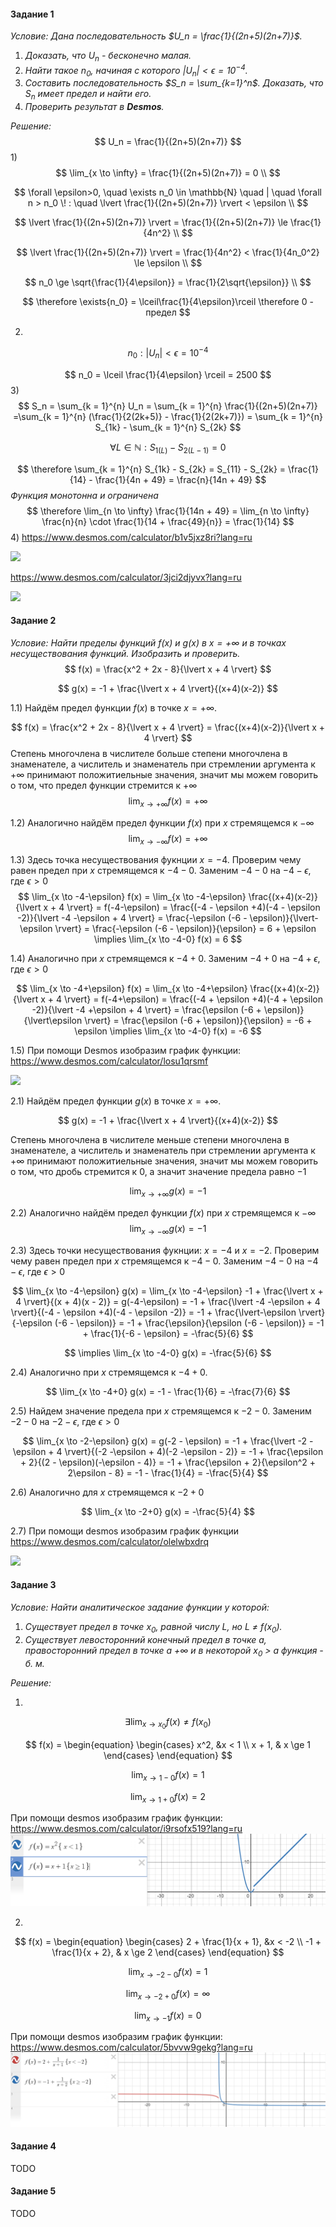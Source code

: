 #### Задание 1
*Условие:*
*Дана последовательность $U_n = \frac{1}{(2n+5)(2n+7)}$.*
1) *Доказать, что $U_n$ - бесконечно малая.*
2) *Найти такое $n_0$, начиная с которого $\lvert U_n \rvert < \epsilon = 10^{-4}$.*
3) *Составить последовательность $S_n = \sum_{k=1}^n$. Доказать, что $S_n$ имеет предел и найти его.*
4) *Проверить результат в **Desmos**.*

*Решение:*
$$
    U_n = \frac{1}{(2n+5)(2n+7)}
$$
1)
$$ 
    \lim_{x \to \infty} = \frac{1}{(2n+5)(2n+7)} = 0 \\
$$

$$
    \forall \epsilon>0, \quad \exists n_0 \in \mathbb{N} \quad | \quad \forall n > n_0 \! : \quad \lvert \frac{1}{(2n+5)(2n+7)} \rvert < \epsilon \\
$$ 

$$
    \lvert \frac{1}{(2n+5)(2n+7)} \rvert = \frac{1}{(2n+5)(2n+7)} \le \frac{1}{4n^2} \\
$$

$$
    \lvert \frac{1}{(2n+5)(2n+7)} \rvert = \frac{1}{4n^2} < \frac{1}{4n_0^2} \le \epsilon \\
$$

$$
    n_0 \ge \sqrt{\frac{1}{4\epsilon}} = \frac{1}{2\sqrt{\epsilon}} \\
$$

$$
    \therefore \exists{n_0} = \lceil\frac{1}{4\epsilon}\rceil \therefore 0 - предел
$$

2)
$$
    n_0: \lvert U_n \rvert < \epsilon = 10^{-4}
$$

$$
    n_0 = \lceil \frac{1}{4\epsilon} \rceil = 2500
$$
3)
$$
    S_n = \sum_{k = 1}^{n} U_n = \sum_{k = 1}^{n} \frac{1}{(2n+5)(2n+7)} =\sum_{k = 1}^{n} (\frac{1}{2(2k+5)} - \frac{1}{2(2k+7)}) = \sum_{k = 1}^{n} S_{1k} - \sum_{k = 1}^{n} S_{2k}
$$

$$
    \forall L \in \mathbb{N}: S_{1(L)} - S_{2(L-1)} = 0
$$

$$
    \therefore \sum_{k = 1}^{n} S_{1k} - S_{2k} = S_{11} - S_{2k} = \frac{1}{14} - \frac{1}{4n + 49} = \frac{n}{14n + 49}
$$
*Функция монотонна и ограничена*
$$
    \therefore \lim_{n \to \infty} \frac{1}{14n + 49} = \lim_{n \to \infty} \frac{n}{n} \cdot \frac{1}{14 + \frac{49}{n}} = \frac{1}{14}
$$
4) 
https://www.desmos.com/calculator/b1v5jxz8ri?lang=ru

![](Un.png)

https://www.desmos.com/calculator/3jci2djyvx?lang=ru

![](Sn.png)


<div style="page-break-after: always;"></div>

#### Задание 2
*Условие:*
*Найти пределы функций $f(x)$ и $g(x)$ в $x = +\infty$ и в точках несуществования функций. Изобразить и проверить.*
$$
f(x) = \frac{x^2 + 2x - 8}{\lvert x + 4 \rvert}
$$

$$
g(x) = -1 + \frac{\lvert x + 4 \rvert}{(x+4)(x-2)}
$$  


1.1) Найдём предел функции $f(x)$ в точке $x = +\infty$.

$$
    f(x) = \frac{x^2 + 2x - 8}{\lvert x + 4 \rvert} = \frac{(x+4)(x-2)}{\lvert x + 4 \rvert}
$$
Степень многочлена в числителе больше степени многочлена в знаменателе, а числитель и знаменатель при стремлении аргумента к $+\infty$ принимают положитиельные значения, значит мы можем говорить о том, что предел функции стремится к $+\infty$
$$
    \lim_{x \to +\infty} f(x) = +\infty
$$

1.2) Аналогично найдём предел функции $f(x)$ при $x$ стремящемся к $-\infty$
$$
    \lim_{x \to -\infty} f(x) = +\infty
$$

1.3) Здесь точка несуществования фукнции $x = -4$. Проверим чему равен предел при $x$ стремящемся к $-4-0$. Заменим $-4-0$ на $-4- \epsilon$, где $\epsilon > 0$
$$
    \lim_{x \to -4-\epsilon} f(x) = \lim_{x \to -4-\epsilon} \frac{(x+4)(x-2)}{\lvert x + 4 \rvert} = f(-4-\epsilon) = \frac{(-4 - \epsilon +4)(-4 - \epsilon -2)}{\lvert -4 -\epsilon + 4 \rvert} = \frac{-\epsilon (-6 - \epsilon)}{\lvert-\epsilon \rvert} = \frac{-\epsilon (-6 - \epsilon)}{\epsilon} = 6 + \epsilon \implies \lim_{x \to -4-0} f(x) = 6
$$

1.4) Аналогично при $x$ стремящемся к $-4+0$. Заменим $-4+0$ на $-4+ \epsilon$, где $\epsilon > 0$

$$
    \lim_{x \to -4+\epsilon} f(x) = \lim_{x \to -4+\epsilon} \frac{(x+4)(x-2)}{\lvert x + 4 \rvert} = f(-4+\epsilon) = \frac{(-4 + \epsilon +4)(-4 + \epsilon -2)}{\lvert -4 +\epsilon + 4 \rvert} = \frac{\epsilon (-6 + \epsilon)}{\lvert\epsilon \rvert} = \frac{\epsilon (-6 + \epsilon)}{\epsilon} = -6 + \epsilon \implies \lim_{x \to -4-0} f(x) = -6
$$

1.5) При помощи Desmos изобразим график функции:
https://www.desmos.com/calculator/losu1qrsmf

![](2.1.jpg)
  


2.1) Найдём предел функции $g(x)$ в точке $x = +\infty$.

$$
    g(x) = -1 + \frac{\lvert x + 4 \rvert}{(x+4)(x-2)}
$$

Степень многочлена в числителе меньше степени многочлена в знаменателе,  а числитель и знаменатель при стремлении аргумента к $+\infty$ принимают положитиельные значения, значит мы можем говорить о том, что дробь стремится к $0$, а значит значение предела равно $-1$

$$
    \lim_{x \to +\infty} g(x) = -1
$$


2.2) Аналогично найдём предел функции $f(x)$ при $x$ стремящемся к $-\infty$
$$
    \lim_{x \to -\infty} g(x) = -1
$$

2.3) Здесь точки несуществования фукнции: $x = -4$ и $x = -2$. Проверим чему равен предел при $x$ стремящемся к $-4-0$. Заменим $-4-0$ на $-4- \epsilon$, где $\epsilon > 0$

$$
    \lim_{x \to -4-\epsilon} g(x) = \lim_{x \to -4-\epsilon} -1 + \frac{\lvert x + 4 \rvert}{(x + 4)(x - 2)} = g(-4-\epsilon) = -1 + \frac{\lvert -4 -\epsilon + 4 \rvert}{(-4 - \epsilon +4)(-4 - \epsilon -2)} = -1 + \frac{\lvert-\epsilon \rvert}{-\epsilon (-6 - \epsilon)} = -1 + \frac{\epsilon}{\epsilon (-6 - \epsilon)} = -1 + \frac{1}{-6 - \epsilon} = -\frac{5}{6}  
$$

$$
    \implies \lim_{x \to -4-0} g(x) = -\frac{5}{6}
$$

2.4) Аналогично при $x$ стремящемся к $-4+0$.

$$
    \lim_{x \to -4+0} g(x) = -1 - \frac{1}{6} = -\frac{7}{6}
$$

2.5) Найдем значение предела при $x$ стремящемся к $-2 - 0$. Заменим $-2-0$ на $-2 - \epsilon$, где $\epsilon > 0$

$$
    \lim_{x \to -2-\epsilon} g(x) = g(-2 - \epsilon) =  -1 + \frac{\lvert -2 -\epsilon + 4 \rvert}{(-2 -\epsilon + 4)(-2 -\epsilon - 2)} = -1 + \frac{\epsilon + 2}{(2 - \epsilon)(-\epsilon - 4)} = -1 + \frac{\epsilon + 2}{\epsilon^2 + 2\epsilon - 8} = -1 - \frac{1}{4} = -\frac{5}{4}
$$

2.6) Аналогично для $x$ стремящемся к $-2 + 0$

$$
    \lim_{x \to -2+0} g(x) = -\frac{5}{4}
$$

2.7) При помощи desmos изобразим график функции
https://www.desmos.com/calculator/olelwbxdrq

![](2.2.jpg)


<div style="page-break-after: always;"></div>

#### Задание 3
*Условие:*
*Найти аналитическое задание функции у которой:*
1) *Существует предел в точке $x_0$, равной числу L,  но L $\neq$ f($x_0$).*
2) *Существует левосторонний конечный предел в точке a, правосторонний предел в точке a $+\infty$ и в некоторой $х_0$ > a функция - б. м.*


*Решение:*

1)
$$\exists \lim_{x \to x_0} f(x) \ne f(x_0)$$

$$
    f(x) = \begin{equation}
        \begin{cases}
            x^2, &x < 1 \\
            x + 1, & x \ge 1
        \end{cases}
    \end{equation}
$$


$$
    \lim_{x \to 1 - 0} f(x) = 1
$$


$$
    \lim_{x \to 1 + 0} f(x) = 2
$$


При помощи desmos изобразим график функции:
https://www.desmos.com/calculator/i9rsofx519?lang=ru
![хуй](3.1.png)

2)
$$
    f(x) = \begin{equation}
        \begin{cases}
            2 + \frac{1}{x + 1}, &x < -2 \\
            -1 + \frac{1}{x + 2}, & x \ge 2
        \end{cases}
    \end{equation}
$$

$$
    \lim_{x \to -2 - 0} f(x) = 1
$$

$$
    \lim_{x \to -2 + 0} f(x) = \infty
$$

$$
    \lim_{x \to -1} f(x) = 0
$$

 При помощи desmos изобразим график функции:
https://www.desmos.com/calculator/5bvvw9gekg?lang=ru
![хуй](3.2.png)
<div style="page-break-after: always;"></div>

#### Задание 4
TODO


<div style="page-break-after: always;"></div>

#### Задание 5
TODO
